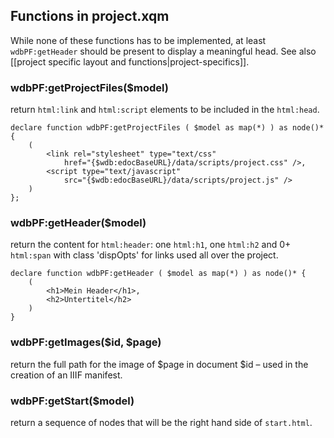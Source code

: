 ## Functions in project.xqm
While none of these functions has to be implemented, at least `wdbPF:getHeader` should be present to display a meaningful head.
See also [[project specific layout and functions|project-specifics]].

### wdbPF:getProjectFiles($model)
return `html:link` and `html:script` elements to be included in the `html:head`.

    declare function wdbPF:getProjectFiles ( $model as map(*) ) as node()* {
        (
            <link rel="stylesheet" type="text/css"
                href="{$wdb:edocBaseURL}/data/scripts/project.css" />,
            <script type="text/javascript"
                src="{$wdb:edocBaseURL}/data/scripts/project.js" />
        )
    };

### wdbPF:getHeader($model)
return the content for `html:header`: one `html:h1`, one `html:h2` and 0+ `html:span` with class 'dispOpts' for links used all over the project.

    declare function wdbPF:getHeader ( $model as map(*) ) as node()* {
        (
            <h1>Mein Header</h1>,
            <h2>Untertitel</h2>
        )
    }

### wdbPF:getImages($id, $page)
return the full path for the image of $page in document $id – used in the creation of an IIIF manifest.

### wdbPF:getStart($model)
return a sequence of nodes that will be the right hand side of `start.html`.